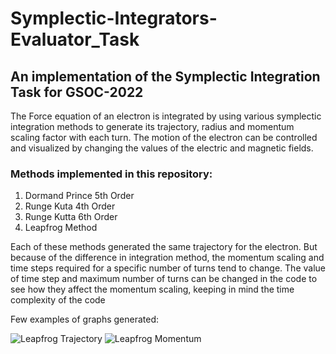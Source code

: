 # Symplectic-Integrators-Evaluator_Task
## An implementation of the Symplectic Integration Task for GSOC-2022

The Force equation of an electron is integrated by using various symplectic integration methods to generate its trajectory, radius and momentum scaling factor with
each turn. The motion of the electron can be controlled and visualized by changing the values of the electric and magnetic fields.

### Methods implemented in this repository:
1) Dormand Prince 5th Order
2) Runge Kuta 4th Order
3) Runge Kutta 6th Order
4) Leapfrog Method

Each of these methods generated the same trajectory for the electron. But because of the difference in integration method, the momentum scaling and time steps required for a specific number of turns tend to change. The value of time step and maximum number of turns can be changed in the code to see how they affect the momentum scaling, keeping in mind the time complexity of the code

Few examples of graphs generated:

![Leapfrog Trajectory](https://user-images.githubusercontent.com/68490344/160836058-6bff0a77-467c-4f9c-b2cf-aefe30dbf73f.png)
![Leapfrog Momentum](https://user-images.githubusercontent.com/68490344/160836092-337a9bc9-627f-4fd2-a2fd-cc7bcf9cc21c.png)


